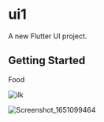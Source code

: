 # ui1

A new Flutter UI project. 

## Getting Started

Food 


![ilk](https://user-images.githubusercontent.com/101670417/165643903-e6ed44a8-a3dd-43b8-b115-f3ef27919505.png)

![Screenshot_1651099464](https://user-images.githubusercontent.com/101670417/165643939-89780e11-76c0-455d-bfee-49c9169bfeca.png)
